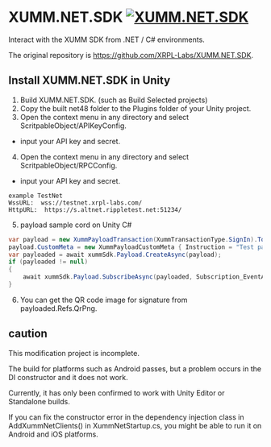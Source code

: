 # XUMM.NET.SDK [![XUMM.NET.SDK](https://github.com/XRPL-Labs/XUMM.NET.SDK/actions/workflows/dotnet.yml/badge.svg)](https://github.com/XRPL-Labs/XUMM.NET.SDK/actions/workflows/dotnet.yml)
Interact with the XUMM SDK from .NET / C# environments.

The original repository is https://github.com/XRPL-Labs/XUMM.NET.SDK.

## Install XUMM.NET.SDK in Unity

1. Build XUMM.NET.SDK. (such as Build Selected projects)
2. Copy the built net48 folder to the Plugins folder of your Unity project.
3. Open the context menu in any directory and select ScritpableObject/APIKeyConfig.
  - input your API key and secret.
4. Open the context menu in any directory and select ScritpableObject/RPCConfig.
- input your API key and secret.
```
example TestNet
WssURL:  wss://testnet.xrpl-labs.com/
HttpURL:  https://s.altnet.rippletest.net:51234/
```
5. payload sample cord on Unity C#
```csharp
var payload = new XummPayloadTransaction(XummTransactionType.SignIn).ToXummPostJsonPayload();
payload.CustomMeta = new XummPayloadCustomMeta { Instruction = "Test payload created with the XUMM.NET SDK." };
var payloaded = await xummSdk.Payload.CreateAsync(payload);
if (payloaded != null)
{
    await xummSdk.Payload.SubscribeAsync(payloaded, Subscription_EventArgs, cancellationToken);
}
```

6. You can get the QR code image for signature from payloaded.Refs.QrPng.

## caution
This modification project is incomplete.

The build for platforms such as Android passes, but a problem occurs in the DI constructor and it does not work.

Currently, it has only been confirmed to work with Unity Editor or Standalone builds.

If you can fix the constructor error in the dependency injection class in AddXummNetClients() in XummNetStartup.cs, you might be able to run it on Android and iOS platforms.